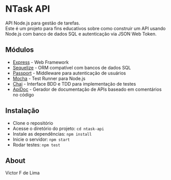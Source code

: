 # NTask API

API Node.js para gestão de tarefas.  
Este é um projeto para fins educativos sobre como construir um API usando Node.js com banco de dados SQL e autenticação via JSON Web Token.

## Módulos

* [Express](https://expressjs.com/) - Web Framework
* [Sequelize](https://sequelizejs.com) - ORM compatível com bancos de dados SQL
* [Passport](https://passportjs.org) - Middleware para autenticação de usuários
* [Mocha](https://mochajs.org) - Test Runner para Node.js
* [Chai](https://chaijs.com) - Interface BDD e TDD para implementação de testes
* [ApiDoc](https://apidocjs.com) - Gerador de documentação de APIs baseado em comentários no código


## Instalação

* Clone o repositório
* Acesse o diretório do projeto: `cd ntask-api`
* Instale as dependências: `npm install`
* Inicie o servidor: `npm start`
* Rodar testes: `npm test`

## About

Victor F de Lima
